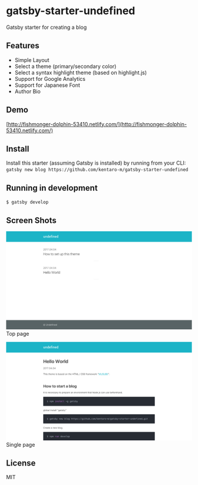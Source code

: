 # gatsby-starter-undefined
Gatsby starter for creating a blog

## Features
* Simple Layout
* Select a theme (primary/secondary color)
* Select a syntax highlight theme (based on highlight.js)
* Support for Google Analytics
* Support for Japanese Font
* Author Bio

## Demo
[http://fishmonger-dolphin-53410.netlify.com/](http://fishmonger-dolphin-53410.netlify.com/)

## Install
Install this starter (assuming Gatsby is installed) by running from your CLI: `gatsby new blog https://github.com/kentaro-m/gatsby-starter-undefined`

## Running in development
```
$ gatsby develop
```

## Screen Shots
![](./images/gatsbyjs001.png)
Top page

![](./images/gatsbyjs002.png)
Single page

## License
MIT
